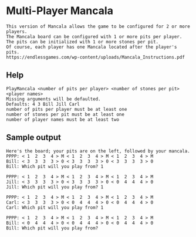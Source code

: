 # Multi-Player Mancala
    This version of Mancala allows the game to be configured for 2 or more players.
    The Mancala board can be configured with 1 or more pits per player.
    The pits can be initialized with 1 or more stones per pit.
    Of course, each player has one Mancala located after the player's pits.
    https://endlessgames.com/wp-content/uploads/Mancala_Instructions.pdf
## Help
    PlayMancala <number of pits per player> <number of stones per pit> <player names>
    Missing arguments will be defaulted.
    Defaults: 4 3 Bill Jill Carl
    number of pits per player must be at least one
    number of stones per pit must be at least one
    number of player names must be at least two
## Sample output
    Here's the board; your pits are on the left, followed by your mancala.
    PPPP: < 1  2  3  4 > M < 1  2  3  4 > M < 1  2  3  4 > M 
    Bill: < 3  3  3  3 > 0 < 3  3  3  3 > 0 < 3  3  3  3 > 0 
    Bill: Which pit will you play from? 1

    PPPP: < 1  2  3  4 > M < 1  2  3  4 > M < 1  2  3  4 > M 
    Jill: < 3  3  3  3 > 0 < 3  3  3  3 > 0 < 0  4  4  4 > 0 
    Jill: Which pit will you play from? 1

    PPPP: < 1  2  3  4 > M < 1  2  3  4 > M < 1  2  3  4 > M 
    Carl: < 3  3  3  3 > 0 < 0  4  4  4 > 0 < 0  4  4  4 > 0 
    Carl: Which pit will you play from? 1
    
    PPPP: < 1  2  3  4 > M < 1  2  3  4 > M < 1  2  3  4 > M 
    Bill: < 0  4  4  4 > 0 < 0  4  4  4 > 0 < 0  4  4  4 > 0 
    Bill: Which pit will you play from? 
